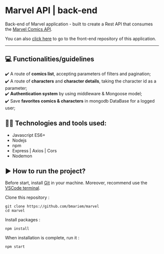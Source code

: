 # Marvel API | back-end

Back-end of Marvel application - built to create a Rest API that consumes the [Marvel Comics API](https://lereacteur-marvel-api.herokuapp.com/).

You can also [click here](https://github.com/bmariem/marvel-front) to go to the front-end repository of this application.<hr>

## 💻 Functionalities/guidelines

✔️ A route of **comics list**, accepting parameters of filters and pagination;<br>
✔️ A route of **characters** and **character details**, taking the character id as a parameter;<br>
✔️ **Authentication system** by using middleware & Mongoose model;<br>
✔️ Save **favorites comics & characters** in mongodb DataBase for a logged user;<br>

## 👩‍💻 Technologies and tools used:

- Javascript ES6+
- Nodejs
- npm
- Express | Axios | Cors
- Nodemon

## ▶️ How to run the project?

Before start, install [Git](https://git-scm.com/) in your machine.
Moreover, recommend use the [VSCode terminal](https://code.visualstudio.com/).

Clone this repository :

```
git clone https://github.com/bmariem/marvel
cd marvel
```

Install packages :

```
npm install
```

When installation is complete, run it :

```
npm start
```
